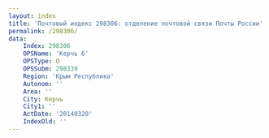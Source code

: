 ```yaml
---
layout: index
title: 'Почтовый индекс 298306: отделение почтовой связи Почты России'
permalink: /298306/
data:
    Index: 298306
    OPSName: 'Керчь 6'
    OPSType: О
    OPSSubm: 298339
    Region: 'Крым Республика'
    Autonom: ''
    Area: ''
    City: Керчь
    City1: ''
    ActDate: '20140320'
    IndexOld: ''
---
```

